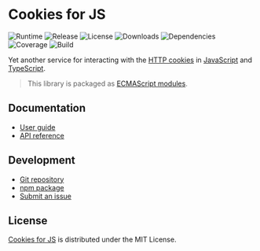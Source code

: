 # Cookies for JS
![Runtime](https://img.shields.io/node/v/@cedx/cookies.svg) ![Release](https://img.shields.io/npm/v/@cedx/cookies.svg) ![License](https://img.shields.io/npm/l/@cedx/cookies.svg) ![Downloads](https://img.shields.io/npm/dt/@cedx/cookies.svg) ![Dependencies](https://david-dm.org/cedx/cookies.js.svg) ![Coverage](https://coveralls.io/repos/github/cedx/cookies.js/badge.svg) ![Build](https://github.com/cedx/cookies.js/workflows/build/badge.svg)

Yet another service for interacting with the [HTTP cookies](https://developer.mozilla.org/en-US/docs/Web/HTTP/Cookies) in [JavaScript](https://developer.mozilla.org/en-US/docs/Web/JavaScript) and [TypeScript](https://www.typescriptlang.org).

> This library is packaged as [ECMAScript modules](https://nodejs.org/api/esm.html).

## Documentation
- [User guide](https://docs.belin.io/cookies.js)
- [API reference](https://api.belin.io/cookies.js)

## Development
- [Git repository](https://git.belin.io/cedx/cookies.js)
- [npm package](https://www.npmjs.com/package/@cedx/cookies)
- [Submit an issue](https://git.belin.io/cedx/cookies.js/issues)

## License
[Cookies for JS](https://docs.belin.io/cookies.js) is distributed under the MIT License.
